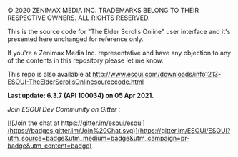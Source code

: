 © 2020 ZENIMAX MEDIA INC. TRADEMARKS BELONG TO THEIR RESPECTIVE OWNERS. ALL RIGHTS RESERVED.

This is the source code for "The Elder Scrolls Online" user interface and it's presented here unchanged for reference only.

If you're a Zenimax Media Inc. representative and have any objection to any of the contents in this repository please let me know.

This repo is also available at http://www.esoui.com/downloads/info1213-ESOUI-TheElderScrollsOnlinesourcecode.html

**Last update: 6.3.7 (API 100034) on 05 Apr 2021.**

*Join ESOUI Dev Community on Gitter :*

[![Join the chat at https://gitter.im/esoui/esoui](https://badges.gitter.im/Join%20Chat.svg)](https://gitter.im/ESOUI/ESOUI?utm_source=badge&utm_medium=badge&utm_campaign=pr-badge&utm_content=badge)

